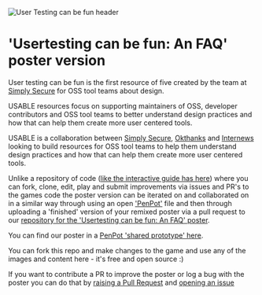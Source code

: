 ![User Testing can be fun header](https://raw.githubusercontent.com/simplysecure/devs-guide-to/main/static/poster-cover-image.png "User Testing can be fun!")

# 'Usertesting can be fun: An FAQ' poster version

User testing can be fun is the first resource of five created by the team at [Simply Secure](https://simplysecure.org/) for OSS tool teams about design.

USABLE resources focus on supporting maintainers of OSS, developer contributors and OSS tool teams to better understand design practices and how that can help them create more user centered tools.

USABLE is a collaboration between [Simply Secure](https://simplysecure.org/), [Okthanks](https://okthanks.com/) and [Internews](https://internews.org/) looking to build resources for OSS tool teams to help them understand design practices and how that can help them create more user centered tools.

Unlike a repository of code ([like the interactive guide has here](https://github.com/simplysecure/usable-user-testing-can-be-fun)) where you can fork, clone, edit, play and submit improvements via issues and PR's to the games code the poster version can be iterated on and collaborated on in a similar way through using an open ['PenPot'](https://penpot.app/) file and then through uploading a 'finished' version of your remixed poster via a pull request to our [repository for the 'Usertesting can be fun: An FAQ' poster](https://github.com/simplysecure/usable-user-testing-can-be-fun-poster).

You can find our poster in a [PenPot 'shared prototype' here](https://design.penpot.app/#/view/5ac34dd0-8da2-11ec-a2fe-9eafb5cb1e0f?page-id=5ac34dd1-8da2-11ec-a2fe-9eafb5cb1e0f&section=interactions&index=0&share-id=7163d870-8da2-11ec-a2fe-9eafb5cb1e0f).

You can fork this repo and make changes to the game and use any of the images and content here - it's free and open source :)

If you want to contribute a PR to improve the poster or log a bug with the poster you can do that by [raising a Pull Request]() and [opening an issue]()
